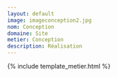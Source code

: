 ```yaml
---
layout: default
image: imageconception2.jpg
nom: Conception
domaine: Site
metier: Conception
description: Réalisation
---
```

{% include template_metier.html %}